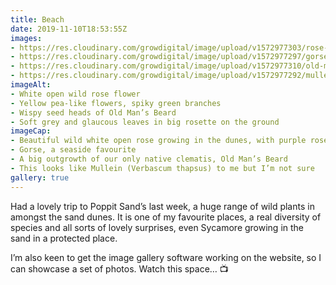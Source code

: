 ```yaml
---
title: Beach
date: 2019-11-10T18:53:55Z
images:
- https://res.cloudinary.com/growdigital/image/upload/v1572977303/rose-46BA6DA1.jpg
- https://res.cloudinary.com/growdigital/image/upload/v1572977297/gorse-5E9FD52B.jpg
- https://res.cloudinary.com/growdigital/image/upload/v1572977310/old-mans-beard-A59F19E2.jpg
- https://res.cloudinary.com/growdigital/image/upload/v1572977292/mullein-F81CE824.jpg
imageAlt:
- White open wild rose flower
- Yellow pea-like flowers, spiky green branches
- Wispy seed heads of Old Man’s Beard
- Soft grey and glaucous leaves in big rosette on the ground
imageCap:
- Beautiful wild white open rose growing in the dunes, with purple rosehips
- Gorse, a seaside favourite
- A big outgrowth of our only native clematis, Old Man’s Beard
- This looks like Mullein (Verbascum thapsus) to me but I’m not sure
gallery: true
---
```


Had a lovely trip to Poppit Sand’s last week, a huge range of wild plants in amongst the sand dunes. It is one of my favourite places, a real diversity of species and all sorts of lovely surprises, even Sycamore growing in the sand in a protected place.

I’m also keen to get the image gallery software working on the website, so I can showcase a set of photos. Watch this space… 📺
